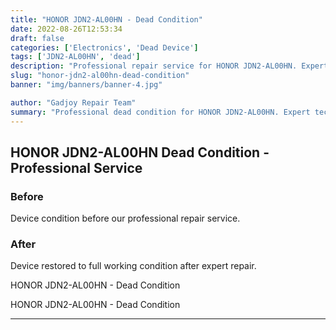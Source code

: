 ```yaml
---
title: "HONOR JDN2-AL00HN - Dead Condition"
date: 2022-08-26T12:53:34
draft: false
categories: ['Electronics', 'Dead Device']
tags: ['JDN2-AL00HN', 'dead']
description: "Professional repair service for HONOR JDN2-AL00HN. Expert diagnosis and quality repairs in Bangalore."
slug: "honor-jdn2-al00hn-dead-condition"
banner: "img/banners/banner-4.jpg"

author: "Gadjoy Repair Team"
summary: "Professional dead condition for HONOR JDN2-AL00HN. Expert technicians, quality parts, warranty included."
---
```


## HONOR JDN2-AL00HN Dead Condition - Professional Service

### Before

Device condition before our professional repair service.

### After

Device restored to full working condition after expert repair.

HONOR JDN2-AL00HN - Dead Condition

HONOR JDN2-AL00HN - Dead Condition

---